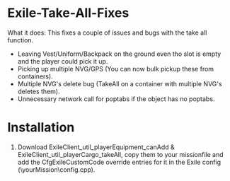 # Exile-Take-All-Fixes


What it does: This fixes a couple of issues and bugs with the take all function.
- Leaving Vest/Uniform/Backpack on the ground even tho slot is empty and the player could pick it up.
- Picking up multiple NVG/GPS (You can now bulk pickup these from containers).
- Multiple NVG's delete bug (TakeAll on a container with multiple NVG's deletes them). 
- Unnecessary network call for poptabs if the object has no poptabs.

# Installation
1. Download ExileClient_util_playerEquipment_canAdd & ExileClient_util_playerCargo_takeAll, copy them to your missionfile and add the CfgExileCustomCode override entries for it in the Exile config (\yourMission\config.cpp).
